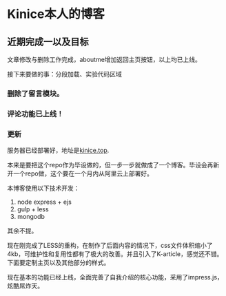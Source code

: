 # Kinice本人的博客

## 近期完成一以及目标

文章修改与删除工作完成，aboutme增加返回主页按钮，以上均已上线。

接下来要做的事：分段加载、实验代码区域

### 删除了留言模块。

### 评论功能已上线！

### 更新

服务器已经部署好，地址是[kinice.top](http://www.kinice.top).

本来是要把这个repo作为毕设做的，但一步一步就做成了一个博客。毕设会再新开一个repo做，这个要在一个月内从阿里云上部署好。

本博客使用以下技术开发：

1. node express + ejs
2. gulp + less 
3. mongodb

其余不提。

现在刚完成了LESS的重构，在制作了后面内容的情况下，css文件体积缩小了4kb，可维护性和复用性都有了极大的改善。并且引入了K-article，感觉还不错。下面要定制主页以及其他部分的样式。

现在基本的功能已经上线，全面完善了自我介绍的核心功能，采用了impress.js，炫酷屌炸天。
